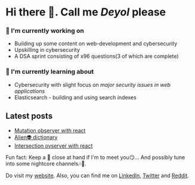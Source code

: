 # Hi there 👋. Call me _Deyol_ please

### 🔨 I'm currently working on
- Building up some content on web-development and cybersecurity
- Upskilling in cybersecurity
- A DSA sprint consisting of x96 questions(3 of which are complete)
### 🌱 I'm currently learning about
- Cybersecurity with slight focus on _major security issues in web applications_
- Elasticsearch - building and using search indexes

## Latest posts
- [Mutation observer with react](https://everrover.com/articles/mutation-obs-react)
- [Alien👽️ dictionary](https://everrover.com/articles/alien-dictionary)
- [Intersection ovserver with react](https://everrover.com/articles/intersection-observer)

Fun fact: Keep a 🍺 close at hand if I'm to meet you😏... And possibly tune into some nightcore channels🎶🎵.

Do visit my [website](https://everrover.com). Also, you can find me on [LinkedIn](https://in.linkedin.com/in/abhishek-deyol-44a732171), [Twitter](https://twitter.com/everrover) and [Reddit](https://www.reddit.com/user/everrover_dev).
<!--
**everrover/everrover** is a ✨ _special_ ✨ repository because its `README.md` (this file) appears on your GitHub profile.

Here are some ideas to get you started:

- 🔭 I’m currently working on ...
- 🌱 I’m currently learning ...
- 👯 I’m looking to collaborate on ...
- 🤔 I’m looking for help with ...
- 💬 Ask me about ...
- 📫 How to reach me: ...
- 😄 Pronouns: ...
- ⚡ Fun fact: ...
-->
